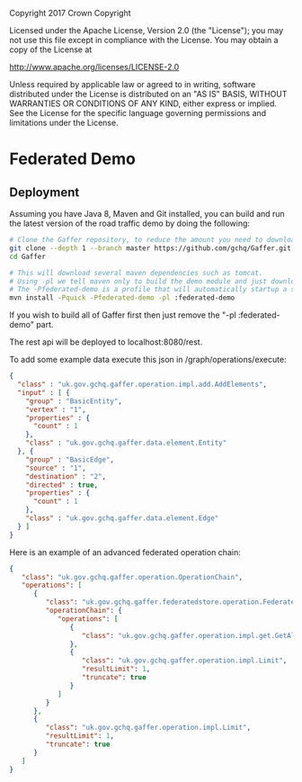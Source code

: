 Copyright 2017 Crown Copyright

Licensed under the Apache License, Version 2.0 (the "License");
you may not use this file except in compliance with the License.
You may obtain a copy of the License at

  http://www.apache.org/licenses/LICENSE-2.0

Unless required by applicable law or agreed to in writing, software
distributed under the License is distributed on an "AS IS" BASIS,
WITHOUT WARRANTIES OR CONDITIONS OF ANY KIND, either express or implied.
See the License for the specific language governing permissions and
limitations under the License.

Federated Demo
=============

## Deployment
Assuming you have Java 8, Maven and Git installed, you can build and run the latest version of the road traffic demo by doing the following:

```bash
# Clone the Gaffer repository, to reduce the amount you need to download this will only clone the master branch with a depth of 1 so there won't be any history.
git clone --depth 1 --branch master https://github.com/gchq/Gaffer.git
cd Gaffer

# This will download several maven dependencies such as tomcat.
# Using -pl we tell maven only to build the demo module and just download the other Gaffer binaries from maven.
# The -Pfederated-demo is a profile that will automatically startup a standalone instance of tomcat with the REST API and UI deployed.
mvn install -Pquick -Pfederated-demo -pl :federated-demo
```

If you wish to build all of Gaffer first then just remove the "-pl :federated-demo" part.

The rest api will be deployed to localhost:8080/rest.

To add some example data execute this json in /graph/operations/execute:

```json
{
  "class" : "uk.gov.gchq.gaffer.operation.impl.add.AddElements",
  "input" : [ {
    "group" : "BasicEntity",
    "vertex" : "1",
    "properties" : {
      "count" : 1
    },
    "class" : "uk.gov.gchq.gaffer.data.element.Entity"
  }, {
    "group" : "BasicEdge",
    "source" : "1",
    "destination" : "2",
    "directed" : true,
    "properties" : {
      "count" : 1
    },
    "class" : "uk.gov.gchq.gaffer.data.element.Edge"
  } ]
}
```

Here is an example of an advanced federated operation chain:

```json
{
   "class": "uk.gov.gchq.gaffer.operation.OperationChain",
   "operations": [
      {
         "class": "uk.gov.gchq.gaffer.federatedstore.operation.FederatedOperationChain",
         "operationChain": {
            "operations": [
               {
                  "class": "uk.gov.gchq.gaffer.operation.impl.get.GetAllElements"
               },
               {
                  "class": "uk.gov.gchq.gaffer.operation.impl.Limit",
                  "resultLimit": 1,
                  "truncate": true
               }
            ]
         }
      },
      {
         "class": "uk.gov.gchq.gaffer.operation.impl.Limit",
         "resultLimit": 1,
         "truncate": true
      }
   ]
}
```